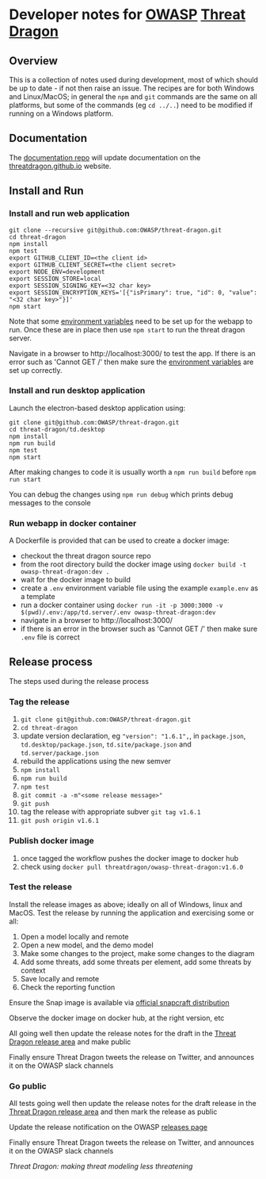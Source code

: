 # Developer notes for [OWASP](https://www.owasp.org) [Threat Dragon](https://owasp.org/www-project-threat-dragon/)

## Overview
This is a collection of notes used during development, most of which should be up to date - if not then raise an issue.
The recipes are for both Windows and Linux/MacOS; in general the `npm` and `git` commands are the same on all platforms,
but some of the commands (eg `cd ../..`) need to be modified if running on a Windows platform.

## Documentation
The [documentation repo](https://github.com/threatdragon/threatdragon.github.io) will update documentation
on the [threatdragon.github.io](https://threatdragon.github.io) website.

## Install and Run

### Install and run web application

```
git clone --recursive git@github.com:OWASP/threat-dragon.git
cd threat-dragon
npm install
npm test
export GITHUB_CLIENT_ID=<the client id>
export GITHUB_CLIENT_SECRET=<the client secret>
export NODE_ENV=development
export SESSION_STORE=local
export SESSION_SIGNING_KEY=<32 char key>
export SESSION_ENCRYPTION_KEYS='[{"isPrimary": true, "id": 0, "value": "<32 char key>"}]'
npm start
```

Note that  some [environment variables](setup-env.md) need to be set up for the webapp to run.
Once these are in place then use `npm start` to run the threat dragon server.

Navigate in a browser to http://localhost:3000/ to test the app.
If there is an error such as 'Cannot GET /' then make sure the 
[environment variables](https://github.com/OWASP/threat-dragon/blob/main/setup-env.md) are set up correctly.

### Install and run desktop application

Launch the electron-based desktop application using:

```
git clone git@github.com:OWASP/threat-dragon.git
cd threat-dragon/td.desktop
npm install
npm run build
npm test
npm start
```

After making changes to code it is usually worth a `npm run build` before `npm run start`

You can debug the changes using `npm run debug` which prints debug messages to the console

### Run webapp in docker container
A Dockerfile is provided that can be used to create a docker image:
* checkout the threat dragon source repo
* from the root directory build the docker image using `docker build -t owasp-threat-dragon:dev .`
* wait for the docker image to build
* create a `.env` environment variable file using the example `example.env` as a template
* run a docker container using
`docker run -it -p 3000:3000 -v $(pwd)/.env:/app/td.server/.env owasp-threat-dragon:dev`
* navigate in a browser to http://localhost:3000/
* if there is an error in the browser such as 'Cannot GET /' then make sure `.env` file is correct

## Release process

The steps used during the release process

### Tag the release
1. `git clone git@github.com:OWASP/threat-dragon.git`
1. `cd threat-dragon`
1. update version declaration, eg `"version": "1.6.1",`, in
`package.json`,
`td.desktop/package.json`,
`td.site/package.json`
and `td.server/package.json`
1. rebuild the applications using the new semver
1. `npm install`
1. `npm run build`
1. `npm test`
1. `git commit -a -m"<some release message>"`
1. `git push`
1. tag the release with appropriate subver `git tag v1.6.1`
1. `git push origin v1.6.1`

### Publish docker image
1. once tagged the workflow pushes the docker image to docker hub 
1. check using `docker pull threatdragon/owasp-threat-dragon:v1.6.0`

### Test the release
Install the release images as above; ideally on all of Windows, linux and MacOS.
Test the release by running the application and exercising some or all:
1. Open a model locally and remote
2. Open a new model, and the demo model
3. Make some changes to the project, make some changes to the diagram
4. Add some threats, add some threats per element, add some threats by context
5. Save locally and remote
6. Check the reporting function

Ensure the Snap image is available via [official snapcraft distribution](https://snapcraft.io/threat-dragon)

Observe the docker image on docker hub, at the right version, etc

All going well then update the release notes for the draft in the
[Threat Dragon release area](https://github.com/OWASP/threat-dragon/releases) and make public

Finally ensure Threat Dragon tweets the release on Twitter, and announces it on the OWASP slack channels

### Go public
All tests going well then update the release notes for the draft release in the
[Threat Dragon release area](https://github.com/OWASP/threat-dragon/releases)
and then mark the release as public

Update the release notification on the OWASP
[releases page](https://github.com/OWASP/www-project-threat-dragon/blob/master/tab_releases.md)

Finally ensure Threat Dragon tweets the release on Twitter,
and announces it on the OWASP slack channels

_Threat Dragon: making threat modeling less threatening_
